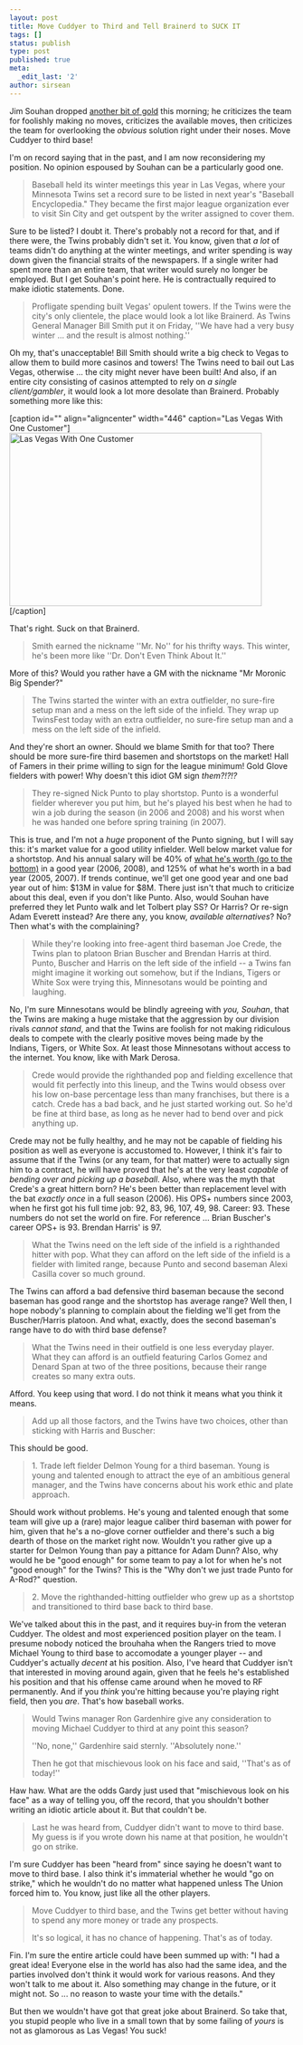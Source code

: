 ```yaml
---
layout: post
title: Move Cuddyer to Third and Tell Brainerd to SUCK IT
tags: []
status: publish
type: post
published: true
meta:
  _edit_last: '2'
author: sirsean
---
```

Jim Souhan dropped <a href="http://www.startribune.com/sports/twins/38253939.html?page=2&amp;c=y">another bit of gold</a> this morning; he criticizes the team for foolishly making no moves, criticizes the available moves, then criticizes the team for overlooking the <em>obvious</em> solution right under their noses. Move Cuddyer to third base!

I'm on record saying that in the past, and I am now reconsidering my position. No opinion espoused by Souhan can be a particularly good one.
<blockquote>Baseball held its winter meetings this year in Las Vegas, where your Minnesota Twins set a record sure to be listed in next year's "Baseball Encyclopedia." They became the first major league organization ever to visit Sin City and get outspent by the writer assigned to cover them.</blockquote>
Sure to be listed? I doubt it. There's probably not a record for that, and if there were, the Twins probably didn't set it. You know, given that <em>a lot</em> of teams didn't do anything at the winter meetings, and writer spending is way down given the financial straits of the newspapers. If a single writer had spent more than an entire team, that writer would surely no longer be employed. But I get Souhan's point here. He is contractually required to make idiotic statements. Done.
<blockquote>Profligate spending built Vegas' opulent towers. If the Twins were the city's only clientele, the place would look a lot like Brainerd. As Twins General Manager Bill Smith put it on Friday, ''We have had a very busy winter ... and the result is almost nothing.''</blockquote>
Oh my, that's unacceptable! Bill Smith should write a big check to Vegas to allow them to build more casinos and towers! The Twins need to bail out Las Vegas, otherwise ... the city might never have been built! And also, if an entire city consisting of casinos attempted to rely on <em>a single client/gambler</em>, it would look a lot more desolate than Brainerd. Probably something more like this:

[caption id="" align="aligncenter" width="446" caption="Las Vegas With One Customer"]<img title="Las Vegas With One Customer" src="http://www.romanvirdi.com/nile/desert_to_abu_simbel.JPG" alt="Las Vegas With One Customer" width="446" height="306" />[/caption]

That's right. Suck on that Brainerd.
<blockquote>Smith earned the nickname ''Mr. No'' for his thrifty ways. This winter, he's been more like ''Dr. Don't Even Think About It.''</blockquote>
More of this? Would you rather have a GM with the nickname "Mr Moronic Big Spender?"
<blockquote>The Twins started the winter with an extra outfielder, no sure-fire setup man and a mess on the left side of the infield. They wrap up TwinsFest today with an extra outfielder, no sure-fire setup man and a mess on the left side of the infield.</blockquote>
And they're short an owner. Should we blame Smith for that too? There should be more sure-fire third basemen and shortstops on the market! Hall of Famers in their prime willing to sign for the league minimum! Gold Glove fielders with power! Why doesn't this idiot GM sign <em>them?!?!?</em>
<blockquote>They re-signed Nick Punto to play shortstop. Punto is a wonderful fielder wherever you put him, but he's played his best when he had to win a job during the season (in 2006 and 2008) and his worst when he was handed one before spring training (in 2007).</blockquote>
This is true, and I'm not a <em>huge</em> proponent of the Punto signing, but I will say this: it's market value for a good utility infielder. Well below market value for a shortstop. And his annual salary will be 40% of <a href="http://www.fangraphs.com/statss.aspx?playerid=1429&amp;position=2B/3B/SS">what he's worth (go to the bottom)</a> in a good year (2006, 2008), and 125% of what he's worth in a bad year (2005, 2007). If trends continue, we'll get one good year and one bad year out of him: $13M in value for $8M. There just isn't that much to criticize about this deal, even if you don't like Punto. Also, would Souhan have preferred they let Punto walk and let Tolbert play SS? Or Harris? Or re-sign Adam Everett instead? Are there any, you know, <em>available alternatives</em>? No? Then what's with the complaining?
<blockquote>While they're looking into free-agent third baseman Joe Crede, the Twins plan to platoon Brian Buscher and Brendan Harris at third. Punto, Buscher and Harris on the left side of the infield -- a Twins fan might imagine it working out somehow, but if the Indians, Tigers or White Sox were trying this, Minnesotans would be pointing and laughing.</blockquote>
No, I'm sure Minnesotans would be blindly agreeing with <em>you, Souhan</em>, that the Twins are making a huge mistake that the aggression by our division rivals <em>cannot stand</em>, and that the Twins are foolish for not making ridiculous deals to compete with the clearly positive moves being made by the Indians, Tigers, or White Sox. At least those Minnesotans without access to the internet. You know, like with Mark Derosa.
<blockquote>Crede would provide the righthanded pop and fielding excellence that would fit perfectly into this lineup, and the Twins would obsess over his low on-base percentage less than many franchises, but there is a catch. Crede has a bad back, and he just started working out. So he'd be fine at third base, as long as he never had to bend over and pick anything up.</blockquote>
Crede may not be fully healthy, and he may not be capable of fielding his position as well as everyone is accustomed to. However, I think it's fair to assume that if the Twins (or any team, for that matter) were to actually sign him to a contract, he will have proved that he's at the very least <em>capable</em> of <em>bending over and picking up a baseball</em>. Also, where was the myth that Crede's a great hittern born? He's been better than replacement level with the bat <em>exactly once</em> in a full season (2006). His OPS+ numbers since 2003, when he first got his full time job: 92, 83, 96, 107, 49, 98. Career: 93. These numbers do not set the world on fire. For reference ... Brian Buscher's career OPS+ is 93. Brendan Harris' is 97.
<blockquote>What the Twins need on the left side of the infield is a righthanded hitter with pop. What they can afford on the left side of the infield is a fielder with limited range, because Punto and second baseman Alexi Casilla cover so much ground.</blockquote>
The Twins can afford a bad defensive third baseman because the second baseman has good range and the shortstop has average range? Well then, I hope nobody's planning to complain about the fielding we'll get from the Buscher/Harris platoon. And what, exactly, does the second baseman's range have to do with third base defense?
<blockquote>What the Twins need in their outfield is one less everyday player. What they can afford is an outfield featuring Carlos Gomez and Denard Span at two of the three positions, because their range creates so many extra outs.</blockquote>
Afford. You keep using that word. I do not think it means what you think it means.
<blockquote>Add up all those factors, and the Twins have two choices, other than sticking with Harris and Buscher:</blockquote>
This should be good.
<blockquote>1. Trade left fielder Delmon Young for a third baseman. Young is young and talented enough to attract the eye of an ambitious general manager, and the Twins have concerns about his work ethic and plate approach.</blockquote>
Should work without problems. He's young and talented enough that some team will give up a (rare) major league caliber third baseman with power for him, given that he's a no-glove corner outfielder and there's such a big dearth of those on the market right now. Wouldn't you rather give up a starter for Delmon Young than pay a pittance for Adam Dunn? Also, why would he be "good enough" for some team to pay a lot for when he's not "good enough" for the Twins? This is the "Why don't we just trade Punto for A-Rod?" question.
<blockquote>2. Move the righthanded-hitting outfielder who grew up as a shortstop and transitioned to third base back to third base.</blockquote>
We've talked about this in the past, and it requires buy-in from the veteran Cuddyer. The oldest and most experienced position player on the team. I presume nobody noticed the brouhaha when the Rangers tried to move Michael Young to third base to accomodate a younger player -- and Cuddyer's actually <em>decent</em> at his position. Also, I've heard that Cuddyer isn't that interested in moving around again, given that he feels he's established his position and that his offense came around when he moved to RF permanently. And if you <em>think</em> you're hitting because you're playing right field, then you<em> are</em>. That's how baseball works.
<blockquote>Would Twins manager Ron Gardenhire give any consideration to moving Michael Cuddyer to third at any point this season?

''No, none,'' Gardenhire said sternly. ''Absolutely none.''

Then he got that mischievous look on his face and said, ''That's as of today!''</blockquote>
Haw haw. What are the odds Gardy just used that "mischievous look on his face" as a way of telling you, off the record, that you shouldn't bother writing an idiotic article about it. But that couldn't be.
<blockquote>Last he was heard from, Cuddyer didn't want to move to third base. My guess is if you wrote down his name at that position, he wouldn't go on strike.</blockquote>
I'm sure Cuddyer has been "heard from" since saying he doesn't want to move to third base. I also think it's immaterial whether he would "go on strike," which he wouldn't do no matter what happened unless The Union forced him to. You know, just like all the other players.
<blockquote>Move Cuddyer to third base, and the Twins get better without having to spend any more money or trade any prospects.

It's so logical, it has no chance of happening. That's as of today.</blockquote>
Fin. I'm sure the entire article could have been summed up with: "I had a great idea! Everyone else in the world has also had the same idea, and the parties involved don't think it would work for various reasons. And they won't talk to me about it. Also something may change in the future, or it might not. So ... no reason to waste your time with the details."

But then we wouldn't have got that great joke about Brainerd. So take that, you stupid people who live in a small town that by some failing of <em>yours</em> is not as glamorous as Las Vegas! You suck!
